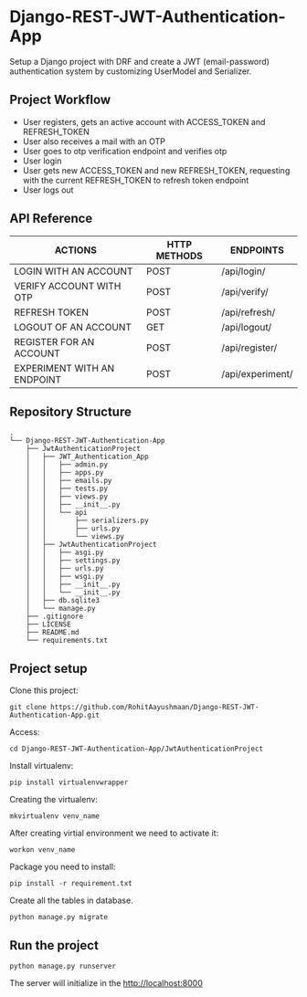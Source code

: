 # Django-REST-JWT-Authentication-App

Setup a Django project with DRF and create a JWT (email-password) authentication system by customizing UserModel and Serializer.

## Project Workflow

- User registers, gets an active account with ACCESS_TOKEN and REFRESH_TOKEN
- User also receives a mail with an OTP
- User goes to otp verification endpoint and verifies otp
- User login
- User gets new ACCESS_TOKEN and new REFRESH_TOKEN, requesting with the current REFRESH_TOKEN to refresh token endpoint
- User logs out

## API Reference

| ACTIONS                     | HTTP METHODS | ENDPOINTS        |
| --------------------------- | ------------ | ---------------- |
| LOGIN WITH AN ACCOUNT       | POST         | /api/login/      |
| VERIFY ACCOUNT WITH OTP     | POST         | /api/verify/     |
| REFRESH TOKEN               | POST         | /api/refresh/    |
| LOGOUT OF AN ACCOUNT        | GET          | /api/logout/     |
| REGISTER FOR AN ACCOUNT     | POST         | /api/register/   |
| EXPERIMENT WITH AN ENDPOINT | POST         | /api/experiment/ |

## Repository Structure

```
.
└── Django-REST-JWT-Authentication-App
    ├── JwtAuthenticationProject
    │   ├── JWT_Authentication_App
    │   │   ├── admin.py
    │   │   ├── apps.py
    │   │   ├── emails.py
    │   │   ├── tests.py
    │   │   ├── views.py
    │   │   ├── __init__.py
    │   │   └── api
    │   │       ├── serializers.py
    │   │       ├── urls.py
    │   │       └── views.py
    │   ├── JwtAuthenticationProject
    │   │   ├── asgi.py
    │   │   ├── settings.py
    │   │   ├── urls.py
    │   │   ├── wsgi.py
    │   │   ├── __init__.py
    │   │   └── __init__.py
    │   ├── db.sqlite3
    │   └── manage.py
    ├── .gitignore
    ├── LICENSE
    ├── README.md
    └── requirements.txt

```

## Project setup

Clone this project:

```
git clone https://github.com/RohitAayushmaan/Django-REST-JWT-Authentication-App.git
```

Access:

```
cd Django-REST-JWT-Authentication-App/JwtAuthenticationProject
```

Install virtualenv:

```
pip install virtualenvwrapper
```

Creating the virtualenv:

```
mkvirtualenv venv_name
```

After creating virtial environment we need to activate it:

```
workon venv_name
```

Package you need to install:

```
pip install -r requirement.txt
```

Create all the tables in database.

```
python manage.py migrate
```

## Run the project

```
python manage.py runserver
```

The server will initialize in the <http://localhost:8000>
